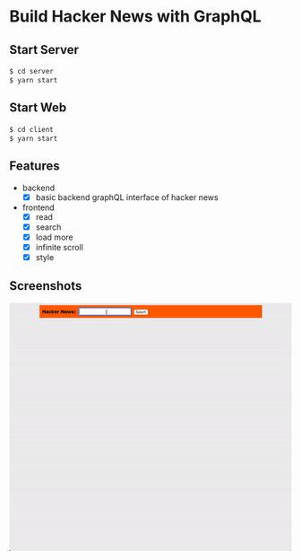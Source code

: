 Build Hacker News with GraphQL
===

Start Server
---
```
$ cd server
$ yarn start
```

Start Web
---
```
$ cd client
$ yarn start
```

Features
---
- backend
    - [x] basic backend graphQL interface of hacker news
- frontend
    - [x] read
    - [x] search
    - [x] load more
    - [x] infinite scroll
    - [x] style

Screenshots
---
![](./demo.gif)